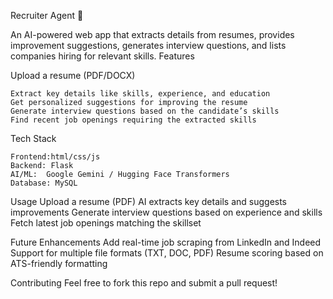 Recruiter Agent 🚀

An AI-powered web app that extracts details from resumes, provides improvement suggestions, generates interview questions, and lists companies hiring for relevant skills.
Features

 Upload a resume (PDF/DOCX)


    Extract key details like skills, experience, and education
    Get personalized suggestions for improving the resume
    Generate interview questions based on the candidate’s skills
    Find recent job openings requiring the extracted skills

Tech Stack

    Frontend:html/css/js
    Backend: Flask 
    AI/ML:  Google Gemini / Hugging Face Transformers
    Database: MySQL 
    
Usage
    Upload a resume (PDF)
    AI extracts key details and suggests improvements
    Generate interview questions based on experience and skills
    Fetch latest job openings matching the skillset

Future Enhancements
          Add real-time job scraping from LinkedIn and Indeed
          Support for multiple file formats (TXT, DOC, PDF)
          Resume scoring based on ATS-friendly formatting
          
Contributing
Feel free to fork this repo and submit a pull request!


